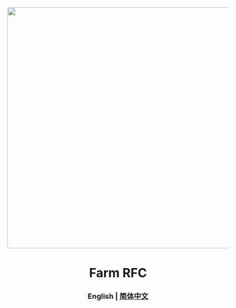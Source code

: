 <div align="center">
  <a href="https://github.com/farm-fe/farm">
  <img src="https://raw.githubusercontent.com/farm-fe/farm/main/assets/logo.png" width="550" />
  </a>
  <h1>Farm RFC</h1>
  <h3>
    <span>English</span> |
    <a href="https://github.com/farm-fe/rfcs/blob/main/rfcs/001-core-architecture/rfc.zh-CN.md">简体中文</a>  
  </h3>
  <br/>
</div>
